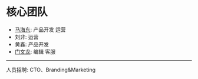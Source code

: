 # 核心团队


* [马海东](http://www.ikuku.cn/name/7673): 产品开发 运营  
* 刘非: 运营  
* 黄鑫: 产品开发  
* [门文龙](http://www.ikuku.cn/user/xiaomen): 编辑 客服  

----

人员招聘: CTO、Branding&Marketing 